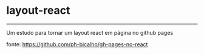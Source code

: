 # layout-react
___
Um estudo para tornar um layout react em página no github pages

fonte: https://github.com/ph-bicalho/gh-pages-no-react
